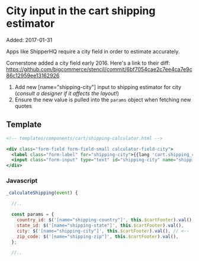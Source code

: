 # City input in the cart shipping estimator

Added: 2017-01-31

Apps like ShipperHQ require a city field in order to estimate accurately.

Cornerstone added a city field early 2016. Here's a link to their diff:
https://github.com/bigcommerce/stencil/commit/6bf7054cae2c7ee4ca7e9c86c12959ee13162926

1. Add new [name="shipping-city"] input to shipping estimator for city (_consult a designer if it affects the layout!_)
2. Ensure the new value is pulled into the `params` object when fetching new quotes

## Template

```handlebars
<!-- templates/components/cart/shipping-calculator.html -->

<div class="form-field form-field-small calculator-field-city">
  <label class="form-label" for="shipping-city">{{lang 'cart.shipping_calculator.select_a_city'}}</label>
  <input class="form-input" type="text" id="shipping-city" name="shipping-city" value="{{selected_city}}" placeholder="{{lang 'cart.shipping_calculator.select_a_city'}}">
</div>
```

### Javascript

```javascript
_calculateShipping(event) {

  //..

  const params = {
    country_id: $('[name="shipping-country"]', this.$cartFooter).val(),
    state_id: $('[name="shipping-state"]', this.$cartFooter).val(),
    city: $('[name="shipping-city"]', this.$cartFooter).val(), // <--
    zip_code: $('[name="shipping-zip"]', this.$cartFooter).val(),
  };

  //..
```
